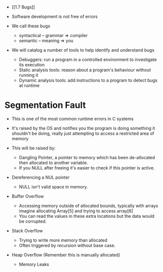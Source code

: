 - [[1.7 Bugs]]

- Software development is not free of errors 
- We call these bugs 
	- syntactical – grammar => compiler 
	- semantic – meaning => you 
	
- We will catalog a number of tools to help identify and understand bugs 
	- Debuggers: run a program in a controlled environment to investigate its execution 
	- Static analysis tools: reason about a program's behaviour without running it
	- Dynamic analysis tools: add instructions to a program to detect bugs at runtime
# Segmentation Fault

- This is one of the most common runtime errors in C systems

- It's raised by the OS and notifies you the program is doing something it shouldn't be doing, really just attempting to access a restricted area of memory

- This will be raised by:
	- Dangling Pointer, a pointer to memory which has been de-allocated then allocated to another variable.
	- If you NULL after freeing it's easier to check if this pointer is active.
	
- Dereferencing a NUL pointer
	- NULL isn't valid space in memory.

- Buffer Overflow
	- Accessing memory outside of allocated bounds, typically with arrays imagine allocating Array[5] and trying to access array[6]
	- You can read the values in these extra locations but the data would be corrupted.
	
- Stack Overflow
	- Trying to write more memory than allocated
	- Often triggered by recursion without base case.

- Heap Overflow (Remember this is manually allocated)
	- Memory Leaks

